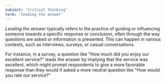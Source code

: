 ```yaml
---
subject: 'Critical thinking'
term: 'leading the answer'
---
```



_Leading the answer_ typically refers to the practice of guiding or influencing someone towards a specific response or conclusion, often through the way questions are asked or information is presented. This can happen in various contexts, such as interviews, surveys, or casual conversations.

For instance, in a survey, a question like "How much did you enjoy our excellent service?" leads the answer by implying that the service was excellent, which might prompt respondents to give a more favorable response than they would if asked a more neutral question like "How would you rate our service?"